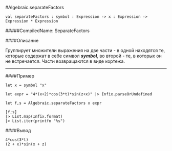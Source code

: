 #Algebraic.separateFactors

	val separateFactors : symbol : Expression -> x : Expression -> Expression * Expression


#####CompiledName: SeparateFactors


####Описание
	
Группирует множители выражения на две части - в одной находятся те,
которые содержат в себе символ ***symbol***, во второй - те, в которых он не встречается.
Части возвращаются в виде кортежа.

----------

####Пример

    let x = symbol "x"
    
    let expr = "4*(x+2)*cos(3*t)*sin(z+x)" |> Infix.parseOrUndefined
    
    let f,s = Algebraic.separateFactors x expr
    
    [f;s]
    |> List.map(Infix.format)
    |> List.iter(printfn "%s")

####Вывод

    4*cos(3*t)
    (2 + x)*sin(x + z)


